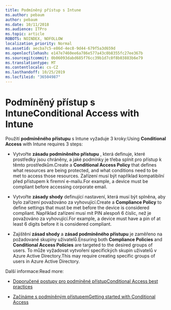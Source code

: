 ```yaml
---
title: Podmíněný přístup s Intune
ms.author: pebaum
author: pebaum
ms.date: 10/11/2018
ms.audience: ITPro
ms.topic: article
ROBOTS: NOINDEX, NOFOLLOW
localization_priority: Normal
ms.assetid: aecba7c5-e86d-4ec8-9d44-679f5a3d659d
ms.openlocfilehash: e147e7460ee6a786e577a43c0b8355fc27ee367b
ms.sourcegitcommit: 0b06093dabd685f76cc39b1d7c0f8b03883b6e79
ms.translationtype: MT
ms.contentlocale: cs-CZ
ms.lasthandoff: 10/25/2019
ms.locfileid: "36504987"
---
```

# <a name="conditional-access-with-intune"></a><span data-ttu-id="41bfe-102">Podmíněný přístup s Intune</span><span class="sxs-lookup"><span data-stu-id="41bfe-102">Conditional Access with Intune</span></span>

<span data-ttu-id="41bfe-103">Použití **podmíněného přístupu** s Intune vyžaduje 3 kroky:</span><span class="sxs-lookup"><span data-stu-id="41bfe-103">Using **Conditional Access** with Intune requires 3 steps:</span></span> 
  
- <span data-ttu-id="41bfe-104">Vytvořte **zásadu podmíněného přístupu** , která definuje, které prostředky jsou chráněny, a jaké podmínky je třeba splnit pro přístup k těmto prostředkům.</span><span class="sxs-lookup"><span data-stu-id="41bfe-104">Create a **Conditional Access Policy** that defines what resources are being protected, and what conditions need to be met to access those resources.</span></span> <span data-ttu-id="41bfe-105">Zařízení musí být například kompatibilní před přístupem k firemní e-mailu.</span><span class="sxs-lookup"><span data-stu-id="41bfe-105">For example, a device must be compliant before accessing corporate email.</span></span> 
    
- <span data-ttu-id="41bfe-106">Vytvořte **zásady shody** definující nastavení, která musí být splněna, aby bylo zařízení považováno za vyhovující.</span><span class="sxs-lookup"><span data-stu-id="41bfe-106">Create a **Compliance Policy** to define settings that must be met before the device is considered compliant.</span></span> <span data-ttu-id="41bfe-107">Například zařízení musí mít PIN alespoň 6 číslic, než je považováno za vyhovující.</span><span class="sxs-lookup"><span data-stu-id="41bfe-107">For example, a device must have a pin of at least 6 digits before it is considered compliant.</span></span> 
    
- <span data-ttu-id="41bfe-108">Zajištění **zásad shody** a **zásad podmíněného přístupu** je zaměřeno na požadované skupiny uživatelů.</span><span class="sxs-lookup"><span data-stu-id="41bfe-108">Ensuring both **Compliance Policies** and **Conditional Access Policies** are targeted to the desired groups of users.</span></span> <span data-ttu-id="41bfe-109">To může vyžadovat vytvoření specifických skupin uživatelů v Azure Active Directory.</span><span class="sxs-lookup"><span data-stu-id="41bfe-109">This may require creating specific groups of users in Azure Active Directory.</span></span> 
    
<span data-ttu-id="41bfe-110">Další informace:</span><span class="sxs-lookup"><span data-stu-id="41bfe-110">Read more:</span></span>
  
- [<span data-ttu-id="41bfe-111">Doporučené postupy pro podmíněné přístup</span><span class="sxs-lookup"><span data-stu-id="41bfe-111">Conditional Access best practices</span></span>](https://docs.microsoft.com/azure/active-directory/conditional-access/best-practices)
    
- [<span data-ttu-id="41bfe-112">Začínáme s podmíněným přístupem</span><span class="sxs-lookup"><span data-stu-id="41bfe-112">Getting started with Conditional Access </span></span>](https://docs.microsoft.com/azure/active-directory/active-directory-conditional-access-azure-portal-get-started)
    

